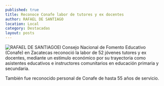 ```yaml
---
published: true
title: Reconoce Conafe labor de tutores y ex docentes
author: RAFAEL DE SANTIAGO
location: Local
category: Destacadas
layout: posts
---
```


![RAFAEL DE SANTIAGO](http://i.imgur.com/HxuhpPAm.jpg)El Consejo Nacional de Fomento Educativo (Conafe) en Zacatecas reconoció la labor de 52 jóvenes tutores y ex docentes, mediante un estímulo  económico por su trayectoria como asistentes educativos e instructores comunitarios en educación primaria y secundaria. 

También fue reconocido personal de Conafe de hasta 55 años de servicio.
